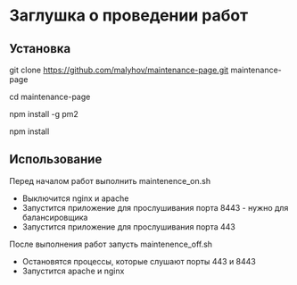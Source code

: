 # Заглушка о проведении работ

## Установка

git clone https://github.com/malyhov/maintenance-page.git maintenance-page

cd maintenance-page

npm install -g pm2

npm install

## Использование

Перед началом работ выполнить maintenence_on.sh

- Выключится nginx и apache
- Запустится приложение для прослушивания порта 8443 - нужно для балансировщика
- Запустится приложение для прослушивания порта 443


После выполнения работ запусть maintenence_off.sh

- Остановятся процессы, которые слушают порты 443 и 8443
- Запустится apache и nginx
